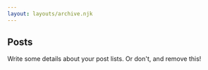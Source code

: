 ```yaml
---
layout: layouts/archive.njk
---
```


## Posts

Write some details about your post lists. Or don't, and remove this!